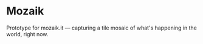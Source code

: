 # Mozaik

Prototype for mozaik.it — capturing a tile mosaic of what's happening in the world, right now.